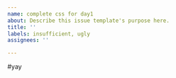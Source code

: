 ```yaml
---
name: complete css for day1
about: Describe this issue template's purpose here.
title: ''
labels: insufficient, ugly
assignees: ''

---
```


#yay
